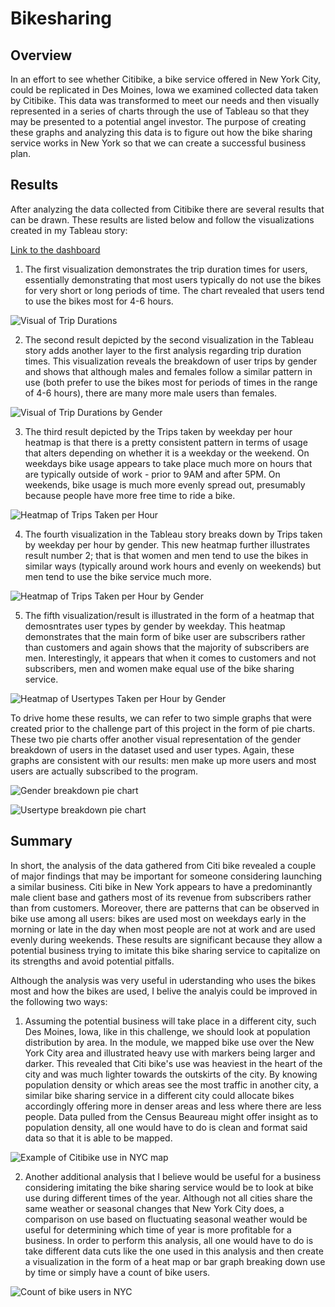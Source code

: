 # **Bikesharing**

## **Overview**

In an effort to see whether Citibike, a bike service offered in New York City, could be replicated in Des Moines, Iowa we examined collected data taken by Citibike. This data was transformed to meet our needs and then visually represented in a series of charts through the use of Tableau so that they may be presented to a potential angel investor. The purpose of creating these graphs and analyzing this data is to figure out how the bike sharing service works in New York so that we can create a successful business plan.

## **Results**

After analyzing the data collected from Citibike there are several results that can be drawn. These results are listed below and follow the visualizations created in my Tableau story:

[Link to the dashboard](https://public.tableau.com/views/Citibike_Challenge_Deliverable2/NYCCitibikeStory?:language=en&:display_count=y&publish=yes&:origin=viz_share_link)

1. The first visualization demonstrates the trip duration times for users, essentially demonstrating that most users typically do not use the bikes for very short or long periods of time. The chart revealed that users tend to use the bikes most for 4-6 hours.

![Visual of Trip Durations]()

2. The second result depicted by the second visualization in the Tableau story adds another layer to the first analysis regarding trip duration times. This visualization reveals the breakdown of user trips by gender and shows that although males and females follow a similar pattern in use (both prefer to use the bikes most for periods of times in the range of 4-6 hours), there are many more male users than females.

![Visual of Trip Durations by Gender]()

3. The third result depicted by the Trips taken by weekday per hour heatmap is that there is a pretty consistent pattern in terms of usage that alters depending on whether it is a weekday or the weekend. On weekdays bike usage appears to take place much more on hours that are typically outside of work - prior to 9AM and after 5PM. On weekends, bike usage is much more evenly spread out, presumably because people have more free time to ride a bike.

![Heatmap of Trips Taken per Hour]()

4. The fourth visualization in the Tableau story breaks down by Trips taken by weekday per hour by gender. This new heatmap further illustrates result number 2; that is that women and men tend to use the bikes in similar ways (typically around work hours and evenly on weekends) but men tend to use the bike service much more.

![Heatmap of Trips Taken per Hour by Gender]()

5. The fifth visualization/result is illustrated in the form of a heatmap that demosntrates user types by gender by weekday. This heatmap demonstrates that the main form of bike user are subscribers rather than customers and again shows that the majority of subscribers are men. Interestingly, it appears that when it comes to customers and not subscribers, men and women make equal use of the bike sharing service.

![Heatmap of Usertypes Taken per Hour by Gender]()

To drive home these results, we can refer to two simple graphs that were created prior to the challenge part of this project in the form of pie charts. These two pie charts offer another visual representation of the gender breakdown of users in the dataset used and user types. Again, these graphs are consistent with our results: men make up more users and most users are actually subscribed to the program.

![Gender breakdown pie chart]()

![Usertype breakdown pie chart]()

## **Summary**

In short, the analysis of the data gathered from Citi bike revealed a couple of major findings that may be important for someone considering launching a similar business. Citi bike in New York appears to have a predominantly male client base and gathers most of its revenue from subscribers rather than from customers. Moreover, there are patterns that can be observed in bike use among all users: bikes are used most on weekdays early in the morning or late in the day when most people are not at work and are used evenly during weekends. These results are significant because they allow a potential business trying to imitate this bike sharing service to capitalize on its strengths and avoid potential pitfalls.

Although the analysis was very useful in uderstanding who uses the bikes most and how the bikes are used, I belive the analyis could be improved in the following two ways:

1. Assuming the potential business will take place in a different city, such Des Moines, Iowa, like in this challenge, we should look at population distribution by area. In the module, we mapped bike use over the New York City area and illustrated heavy use with markers being larger and darker. This revealed that Citi bike's use was heaviest in the heart of the city and was much lighter towards the outskirts of the city. By knowing population density or which areas see the most traffic in another city, a similar bike sharing service in a different city could allocate bikes accordingly offering more in denser areas and less where there are less people. Data pulled from the Census Beaureau might offer insight as to population density, all one would have to do is clean and format said data so that it is able to be mapped.

![Example of Citibike use in NYC map]()

2. Another additional analysis that I believe would be useful for a business considering imitating the bike sharing service would be to look at bike use during different times of the year. Although not all cities share the same weather or seasonal changes that New York City does, a comparison on use based on fluctuating seasonal weather would be useful for determining which time of year is more profitable for a business. In order to perform this analysis, all one would have to do is take different data cuts like the one used in this analysis and then create a visualization in the form of a heat map or bar graph breaking down use by time or simply have a count of bike users.

![Count of bike users in NYC]()
